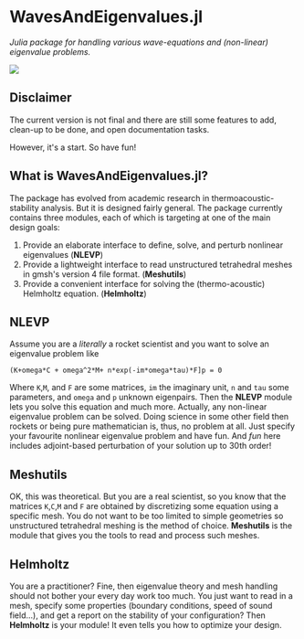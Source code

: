 # WavesAndEigenvalues.jl
*Julia package for handling various wave-equations and (non-linear) eigenvalue problems.*

[![](https://img.shields.io/badge/docs-stable-blue.svg)](https://julholtzdevelopers.github.io/WavesAndEigenvalues.jl/dev)

## Disclaimer
The current version is not final and there are still some features to add, clean-up to be done, and open documentation tasks.

However, it's a start. So have fun!

## What is WavesAndEigenvalues.jl?
The package has evolved from academic research in thermoacoustic-stability analysis. But it is designed fairly general.
The package currently contains three modules, each of which is targeting at one of the main design goals:

1. Provide an elaborate interface to define, solve, and perturb nonlinear eigenvalues (**NLEVP**)
2. Provide a lightweight interface to read unstructured tetrahedral meshes in gmsh's version 4 file format. (**Meshutils**)
3. Provide a convenient interface for solving the (thermo-acoustic) Helmholtz equation. (**Helmholtz**)

## NLEVP
Assume you are a *literally* a rocket scientist and you want to solve an eigenvalue problem like
```
(K+omega*C + omega^2*M+ n*exp(-im*omega*tau)*F]p = 0
```
Where `K`,`M`, and `F` are some matrices, `im` the imaginary unit, `n` and `tau` some parameters, and `omega` and `p` unknown eigenpairs.
Then the **NLEVP** module lets you solve this equation and much more. Actually, any non-linear eigenvalue problem can be solved. Doing science in some other field then rockets or being pure mathematician is, thus, no problem at all. Just specify your favourite nonlinear eigenvalue problem and have fun. And *fun* here includes adjoint-based perturbation of your solution up to 30th order!  

## Meshutils
OK, this was theoretical. But you are a real scientist, so you know that the matrices `K`,`C`,`M` and `F` are obtained by discretizing some equation using a specific mesh. You do not want to be too limited to simple geometries so unstructured tetrahedral meshing is the method of choice.  **Meshutils** is the module that gives you the tools to read and process such meshes.

## Helmholtz
You are a practitioner? Fine, then eigenvalue theory and mesh handling should not bother your every day work too much.
You just want to read in a mesh, specify some properties (boundary conditions, speed of sound field...), and get a report on
the stability of your configuration? Then **Helmholtz** is your module! It even tells you how to optimize your design.
